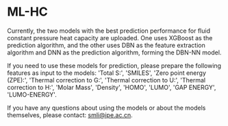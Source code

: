 # ML-HC
Currently, the two models with the best prediction performance for fluid constant pressure heat capacity are uploaded. One uses XGBoost as the prediction algorithm, and the other uses DBN as the feature extraction algorithm and DNN as the prediction algorithm, forming the DBN-NN model.

If you need to use these models for prediction, please prepare the following features as input to the models: 'Total S:', 'SMILES', 'Zero point energy (ZPE):', 'Thermal correction to G:', 'Thermal correction to U:', 'Thermal correction to H:', 'Molar Mass', 'Density', 'HOMO', 'LUMO', 'GAP ENERGY', 'LUMO-ENERGY'.

If you have any questions about using the models or about the models themselves, please contact: smli@ipe.ac.cn.
